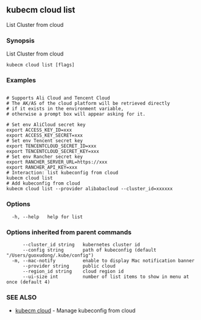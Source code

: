 ## kubecm cloud list

List Cluster from cloud

### Synopsis

List Cluster from cloud

```
kubecm cloud list [flags]
```

### Examples

```

# Supports Ali Cloud and Tencent Cloud
# The AK/AS of the cloud platform will be retrieved directly 
# if it exists in the environment variable, 
# otherwise a prompt box will appear asking for it.

# Set env AliCloud secret key
export ACCESS_KEY_ID=xxx
export ACCESS_KEY_SECRET=xxx
# Set env Tencent secret key
export TENCENTCLOUD_SECRET_ID=xxx
export TENCENTCLOUD_SECRET_KEY=xxx
# Set env Rancher secret key
export RANCHER_SERVER_URL=https://xxx
export RANCHER_API_KEY=xxx
# Interaction: list kubeconfig from cloud
kubecm cloud list
# Add kubeconfig from cloud
kubecm cloud list --provider alibabacloud --cluster_id=xxxxxx

```

### Options

```
  -h, --help   help for list
```

### Options inherited from parent commands

```
      --cluster_id string   kubernetes cluster id
      --config string       path of kubeconfig (default "/Users/guoxudong/.kube/config")
  -m, --mac-notify          enable to display Mac notification banner
      --provider string     public cloud
      --region_id string    cloud region id
      --ui-size int         number of list items to show in menu at once (default 4)
```

### SEE ALSO

* [kubecm cloud](kubecm_cloud.md)	 - Manage kubeconfig from cloud

